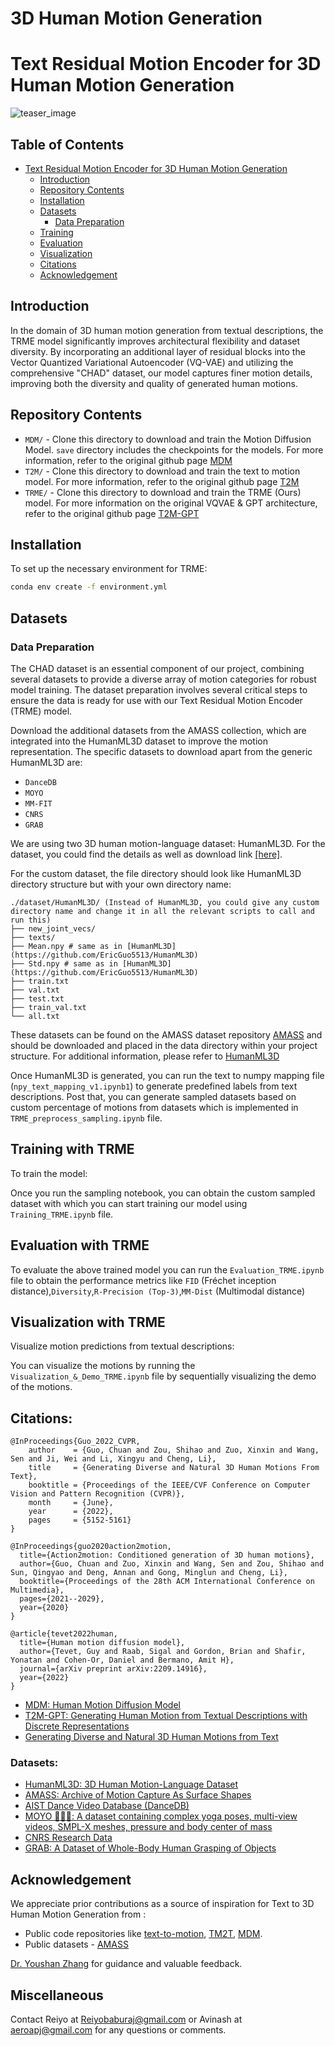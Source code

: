 # 3D Human Motion Generation

# Text Residual Motion Encoder for 3D Human Motion Generation

![teaser_image](https://github.com/rsasmack/3D-Human-Motion/blob/main/motions.png)


## Table of Contents

- [Text Residual Motion Encoder for 3D Human Motion Generation](#Text-Residual-Motion-Encoder-for-3D-Human-Motion-Generation)
  - [Introduction](#introduction)
  - [Repository Contents](#repository-contents)
  - [Installation](#installation)
  - [Datasets](#datasets)
    - [Data Preparation](#data-preparation)
  - [Training](#training)
  - [Evaluation](#evaluation)
  - [Visualization](#visualization)
  - [Citations](#citations)
  - [Acknowledgement](#acknowledgement)


## Introduction
In the domain of 3D human motion generation from textual descriptions, the TRME model significantly improves architectural flexibility and dataset diversity. By incorporating an additional layer of residual blocks into the Vector Quantized Variational Autoencoder (VQ-VAE) and utilizing the comprehensive "CHAD" dataset, our model captures finer motion details, improving both the diversity and quality of generated human motions. 

## Repository Contents
- `MDM/` - Clone this directory to download and train the Motion Diffusion Model. `save` directory includes the checkpoints for the models. For more information, refer to the original github page [MDM](https://github.com/GuyTevet/motion-diffusion-model)
- `T2M/` - Clone this directory to download and train the text to motion model. For more information, refer to the original github page [T2M](https://github.com/EricGuo5513/text-to-motion)
- `TRME/` - Clone this directory to download and train the TRME (Ours) model. For more information on the original VQVAE & GPT architecture, refer to the original github page [T2M-GPT](https://github.com/Mael-zys/T2M-GPT)

## Installation
To set up the necessary environment for TRME:

```bash
conda env create -f environment.yml
```

## Datasets

### Data Preparation

The CHAD dataset is an essential component of our project, combining several datasets to provide a diverse array of motion categories for robust model training. The dataset preparation involves several critical steps to ensure the data is ready for use with our Text Residual Motion Encoder (TRME) model.

Download the additional datasets from the AMASS collection, which are integrated into the HumanML3D dataset to improve the motion representation. The specific datasets to download apart from the generic HumanML3D are:

- `DanceDB`
- `MOYO`
- `MM-FIT`
- `CNRS`
- `GRAB`

We are using two 3D human motion-language dataset: HumanML3D. For the dataset, you could find the details as well as download link [[here]](https://github.com/EricGuo5513/HumanML3D).   

For the custom dataset, the file directory should look like HumanML3D directory structure but with your own directory name:  
```
./dataset/HumanML3D/ (Instead of HumanML3D, you could give any custom directory name and change it in all the relevant scripts to call and run this)
├── new_joint_vecs/
├── texts/
├── Mean.npy # same as in [HumanML3D](https://github.com/EricGuo5513/HumanML3D) 
├── Std.npy # same as in [HumanML3D](https://github.com/EricGuo5513/HumanML3D) 
├── train.txt
├── val.txt
├── test.txt
├── train_val.txt
└── all.txt
```

These datasets can be found on the AMASS dataset repository [AMASS](https://amass.is.tue.mpg.de/) and should be downloaded and placed in the data directory within your project structure. For additional information, please refer to [HumanML3D](https://github.com/EricGuo5513/HumanML3D)

Once HumanML3D is generated, you can run the text to numpy mapping file (`npy_text_mapping_v1.ipynb1`) to generate predefined labels from text descriptions. Post that, you can generate sampled datasets based on custom percentage of motions from datasets which is implemented in `TRME_preprocess_sampling.ipynb` file.

## Training with TRME
To train the model:

Once you run the sampling notebook, you can obtain the custom sampled dataset with which you can start training our model using `Training_TRME.ipynb` file.

## Evaluation with TRME
To evaluate the above trained model you can run the `Evaluation_TRME.ipynb` file to obtain the performance metrics like `FID` (Fréchet inception distance),`Diversity`,`R-Precision (Top-3)`,`MM-Dist` (Multimodal distance)

## Visualization with TRME
Visualize motion predictions from textual descriptions:

You can visualize the motions by running the `Visualization_&_Demo_TRME.ipynb` file by sequentially visualizing the demo of the motions. 

## Citations:

```
@InProceedings{Guo_2022_CVPR,
    author    = {Guo, Chuan and Zou, Shihao and Zuo, Xinxin and Wang, Sen and Ji, Wei and Li, Xingyu and Cheng, Li},
    title     = {Generating Diverse and Natural 3D Human Motions From Text},
    booktitle = {Proceedings of the IEEE/CVF Conference on Computer Vision and Pattern Recognition (CVPR)},
    month     = {June},
    year      = {2022},
    pages     = {5152-5161}
}
```

```
@InProceedings{guo2020action2motion,
  title={Action2motion: Conditioned generation of 3D human motions},
  author={Guo, Chuan and Zuo, Xinxin and Wang, Sen and Zou, Shihao and Sun, Qingyao and Deng, Annan and Gong, Minglun and Cheng, Li},
  booktitle={Proceedings of the 28th ACM International Conference on Multimedia},
  pages={2021--2029},
  year={2020}
}
```

```
@article{tevet2022human,
  title={Human motion diffusion model},
  author={Tevet, Guy and Raab, Sigal and Gordon, Brian and Shafir, Yonatan and Cohen-Or, Daniel and Bermano, Amit H},
  journal={arXiv preprint arXiv:2209.14916},
  year={2022}
}

```
- <a href="https://github.com/GuyTevet/motion-diffusion-model" target="_blank">MDM: Human Motion Diffusion Model</a> <br/>
- <a href="https://github.com/Mael-zys/T2M-GPT" target="_blank">T2M-GPT: Generating Human Motion from Textual Descriptions with Discrete Representations</a> <br/>
- <a href="https://github.com/EricGuo5513/text-to-motion" target="_blank">Generating Diverse and Natural 3D Human Motions from Text</a><br/>

### Datasets:
- <a href="https://github.com/EricGuo5513/HumanML3D" target="_blank">HumanML3D: 3D Human Motion-Language Dataset</a> <br/>
- <a href="https://amass.is.tue.mpg.de/index.html" target="_blank">AMASS: Archive of Motion Capture As Surface Shapes</a><br/>
- <a href="https://aistdancedb.ongaaccel.jp/" target="_blank">AIST Dance Video Database (DanceDB)</a><br/>
- <a href="https://moyo.is.tue.mpg.de/" target="_blank">MOYO 🧘🏻‍♀️: A dataset containing complex yoga poses, multi-view videos, SMPL-X meshes, pressure and body center of mass</a><br/>
- <a href="https://entrepot.recherche.data.gouv.fr/dataverse/cnrs" target="_blank">CNRS Research Data</a><br/>
- <a href="https://grab.is.tue.mpg.de/" target="_blank">GRAB: A Dataset of Whole-Body Human Grasping of Objects</a><br/>

## Acknowledgement

We appreciate prior contributions as a source of inspiration for Text to 3D Human Motion Generation from :  

* Public code repositories like [text-to-motion](https://github.com/EricGuo5513/text-to-motion), [TM2T](https://github.com/EricGuo5513/TM2T), [MDM](https://github.com/GuyTevet/motion-diffusion-model).
* Public datasets - [AMASS](https://amass.is.tue.mpg.de/)

<a href='https://github.com/YoushanZhang/'>Dr. Youshan Zhang</a> for guidance and valuable feedback.

## Miscellaneous
 Contact Reiyo at Reiyobaburaj@gmail.com or Avinash at aeroapj@gmail.com for any questions or comments.
